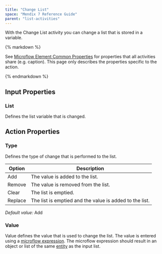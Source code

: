 ```yaml
---
title: "Change List"
space: "Mendix 7 Reference Guide"
parent: "list-activities"
---
```



With the Change List activity you can change a list that is stored in a variable.

<div class="alert alert-info">{% markdown %}

See [Microflow Element Common Properties](microflow-element-common-properties) for properties that all activities share (e.g. caption). This page only describes the properties specific to the action.

{% endmarkdown %}</div>

## Input Properties

### List

Defines the list variable that is changed.

## Action Properties

### Type

Defines the type of change that is performed to the list.

| Option | Description |
| --- | --- |
| Add | The value is added to the list. |
| Remove | The value is removed from the list. |
| Clear | The list is emptied. |
| Replace | The list is emptied and the value is added to the list. |

_Default value:_ Add

### Value

Value defines the value that is used to change the list. The value is entered using a [microflow expression](microflow-expressions). The microflow expression should result in an object or list of the same [entity](entities) as the input list.
